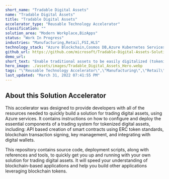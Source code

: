 ```yaml
---
short_name: "Tradable Digital Assets"
name: "Tradable Digital Assets"
title: "Tradable Digital Assets"
accelerator_type: "Reusable Technology Accelerator"
classification: ""
solution_area: "Modern Workplace,BizApps"
status: "Work In Progress"
industries: "Manufacturing,Retail,FSI,HLS"
technology_stack: "Azure Blockchain,Cosmos DB,Azure Kubernetes Services,Azure KeyVault,Azure Container Registry"
github_url: https://github.com/microsoft/Tradable-Digital-Assets-Solution-Accelerator
demo_url: 
short_text: "Enable traditional assets to be easily digitalized (tokenized), exchanged as a token, and securely stored in digital wallets"
hero_image: ./assets/images/Tradable_Digital_Assets_Hero.webp
tags: "\"Reusable Technology Accelerator\",\"Manufacturing\",\"Retail\",\"FSI\",\"HLS\",\"Azure Blockchain\",\"Cosmos DB\",\"Azure Kubernetes Services\",\"Azure KeyVault\",\"Azure Container Registry\""
last_updated: "March 31, 2022 07:41:55 PM"
---
```

## About this Solution Accelerator

This accelerator was designed to provide developers with all of the resources needed to quickly build a solution for trading digital assets, using Azure services. It contains instructions on how to configure and deploy the essential components of a trading system for tokenized digital assets, including: API based creation of smart contracts using ERC token standards, blockchain transaction signing, key management, and integrating with digital wallets.

This repository contains source code, deployment scripts, along with references and tools, to quickly get you up and running with your own solution for trading digital assets. It will speed your understanding of blockchain-based applications and help you build other applications leveraging blockchain tokens.
